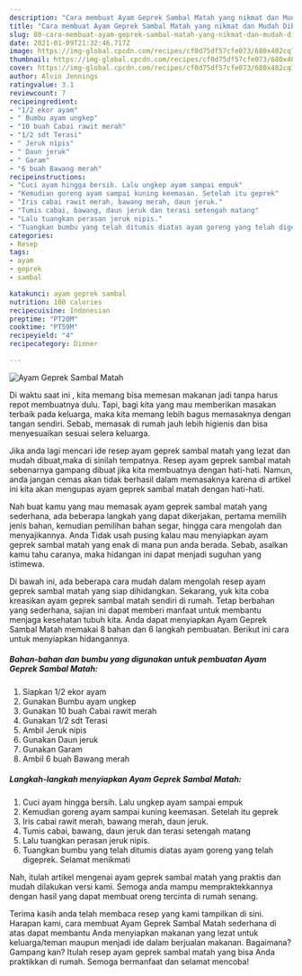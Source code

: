 ```yaml
---
description: "Cara membuat Ayam Geprek Sambal Matah yang nikmat dan Mudah Dibuat"
title: "Cara membuat Ayam Geprek Sambal Matah yang nikmat dan Mudah Dibuat"
slug: 80-cara-membuat-ayam-geprek-sambal-matah-yang-nikmat-dan-mudah-dibuat
date: 2021-01-09T21:32:46.717Z
image: https://img-global.cpcdn.com/recipes/cf0d75df57cfe073/680x482cq70/ayam-geprek-sambal-matah-foto-resep-utama.jpg
thumbnail: https://img-global.cpcdn.com/recipes/cf0d75df57cfe073/680x482cq70/ayam-geprek-sambal-matah-foto-resep-utama.jpg
cover: https://img-global.cpcdn.com/recipes/cf0d75df57cfe073/680x482cq70/ayam-geprek-sambal-matah-foto-resep-utama.jpg
author: Alvin Jennings
ratingvalue: 3.1
reviewcount: 7
recipeingredient:
- "1/2 ekor ayam"
- " Bumbu ayam ungkep"
- "10 buah Cabai rawit merah"
- "1/2 sdt Terasi"
- " Jeruk nipis"
- " Daun jeruk"
- " Garam"
- "6 buah Bawang merah"
recipeinstructions:
- "Cuci ayam hingga bersih. Lalu ungkep ayam sampai empuk"
- "Kemudian goreng ayam sampai kuning keemasan. Setelah itu geprek"
- "Iris cabai rawit merah, bawang merah, daun jeruk."
- "Tumis cabai, bawang, daun jeruk dan terasi setengah matang"
- "Lalu tuangkan perasan jeruk nipis."
- "Tuangkan bumbu yang telah ditumis diatas ayam goreng yang telah digeprek. Selamat menikmati"
categories:
- Resep
tags:
- ayam
- geprek
- sambal

katakunci: ayam geprek sambal 
nutrition: 100 calories
recipecuisine: Indonesian
preptime: "PT20M"
cooktime: "PT59M"
recipeyield: "4"
recipecategory: Dinner

---
```



![Ayam Geprek Sambal Matah](https://img-global.cpcdn.com/recipes/cf0d75df57cfe073/680x482cq70/ayam-geprek-sambal-matah-foto-resep-utama.jpg)

Di waktu  saat ini , kita memang bisa memesan makanan jadi tanpa harus repot membuatnya dulu. Tapi, bagi kita yang mau memberikan masakan terbaik pada keluarga, maka kita memang lebih bagus memasaknya dengan tangan sendiri. Sebab, memasak di rumah jauh lebih higienis dan bisa menyesuaikan sesuai selera keluarga.

Jika anda lagi mencari ide resep ayam geprek sambal matah yang lezat dan mudah dibuat,maka di sinilah tempatnya. Resep ayam geprek sambal matah  sebenarnya gampang dibuat jika kita membuatnya dengan hati-hati. Namun, anda jangan cemas akan tidak berhasil dalam memasaknya 
karena di artikel ini kita akan mengupas ayam geprek sambal matah dengan hati-hati.  



Nah buat kamu yang mau memasak ayam geprek sambal matah yang sederhana, ada beberapa langkah yang dapat dikerjakan, pertama memilih jenis bahan, kemudian pemilihan bahan segar, hingga cara mengolah dan menyajikannya. Anda Tidak usah pusing kalau mau menyiapkan ayam geprek sambal matah yang enak di mana pun anda berada. Sebab, asalkan kamu  tahu caranya, maka hidangan ini dapat menjadi suguhan yang istimewa.

Di bawah ini, ada beberapa cara mudah dalam mengolah resep ayam geprek sambal matah yang siap dihidangkan. Sekarang, yuk kita coba kreasikan ayam geprek sambal matah sendiri di rumah. Tetap berbahan yang sederhana, sajian ini dapat memberi manfaat untuk membantu menjaga kesehatan tubuh kita. Anda dapat menyiapkan Ayam Geprek Sambal Matah memakai 8 bahan dan 6 langkah pembuatan. Berikut ini cara untuk menyiapkan hidangannya.

<!--inarticleads1-->

##### Bahan-bahan dan bumbu yang digunakan untuk pembuatan Ayam Geprek Sambal Matah:

1. Siapkan 1/2 ekor ayam
1. Gunakan  Bumbu ayam ungkep
1. Gunakan 10 buah Cabai rawit merah
1. Gunakan 1/2 sdt Terasi
1. Ambil  Jeruk nipis
1. Gunakan  Daun jeruk
1. Gunakan  Garam
1. Ambil 6 buah Bawang merah




<!--inarticleads2-->

##### Langkah-langkah menyiapkan Ayam Geprek Sambal Matah:

1. Cuci ayam hingga bersih. Lalu ungkep ayam sampai empuk
1. Kemudian goreng ayam sampai kuning keemasan. Setelah itu geprek
1. Iris cabai rawit merah, bawang merah, daun jeruk.
1. Tumis cabai, bawang, daun jeruk dan terasi setengah matang
1. Lalu tuangkan perasan jeruk nipis.
1. Tuangkan bumbu yang telah ditumis diatas ayam goreng yang telah digeprek. Selamat menikmati




Nah, itulah artikel mengenai  ayam geprek sambal matah  yang praktis dan mudah dilakukan versi kami. Semoga anda mampu mempraktekkannya dengan hasil yang dapat membuat oreng tercinta di rumah senang. 

Terima kasih anda telah membaca resep yang kami tampilkan di sini. Harapan kami, cara membuat  Ayam Geprek Sambal Matah sederhana di atas dapat membantu Anda menyiapkan makanan yang lezat untuk keluarga/teman maupun menjadi ide dalam berjualan makanan. Bagaimana? Gampang kan? Itulah resep ayam geprek sambal matah yang bisa Anda praktikkan di rumah. Semoga bermanfaat dan selamat mencoba!


